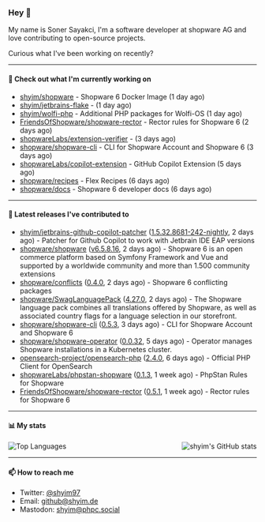 ### Hey 👋

My name is Soner Sayakci, I'm a software developer at shopware AG and love contributing to open-source projects.

Curious what I've been working on recently?

---

#### 👷 Check out what I'm currently working on

- [shyim/shopware](https://github.com/shyim/shopware) - Shopware 6 Docker Image (1 day ago)
- [shyim/jetbrains-flake](https://github.com/shyim/jetbrains-flake) -  (1 day ago)
- [shyim/wolfi-php](https://github.com/shyim/wolfi-php) - Additional PHP packages for Wolfi-OS (1 day ago)
- [FriendsOfShopware/shopware-rector](https://github.com/FriendsOfShopware/shopware-rector) - Rector rules for Shopware 6 (2 days ago)
- [shopwareLabs/extension-verifier](https://github.com/shopwareLabs/extension-verifier) -  (3 days ago)
- [shopware/shopware-cli](https://github.com/shopware/shopware-cli) - CLI for Shopware Account and Shopware 6 (3 days ago)
- [shopwareLabs/copilot-extension](https://github.com/shopwareLabs/copilot-extension) - GitHub Copilot Extension (5 days ago)
- [shopware/recipes](https://github.com/shopware/recipes) - Flex Recipes (6 days ago)
- [shopware/docs](https://github.com/shopware/docs) - Shopware 6 developer docs (6 days ago)

---

#### 🔭 Latest releases I've contributed to

- [shyim/jetbrains-github-copilot-patcher](https://github.com/shyim/jetbrains-github-copilot-patcher) ([1.5.32.8681-242-nightly](https://github.com/shyim/jetbrains-github-copilot-patcher/releases/tag/1.5.32.8681-242-nightly), 2 days ago) - Patcher for Github Copilot to work with Jetbrain IDE EAP versions
- [shopware/shopware](https://github.com/shopware/shopware) ([v6.5.8.16](https://github.com/shopware/shopware/releases/tag/v6.5.8.16), 2 days ago) - Shopware 6 is an open commerce platform based on Symfony Framework and Vue and supported by a worldwide community and more than 1.500 community extensions
- [shopware/conflicts](https://github.com/shopware/conflicts) ([0.4.0](https://github.com/shopware/conflicts/releases/tag/0.4.0), 2 days ago) - Shopware 6 conflicting packages
- [shopware/SwagLanguagePack](https://github.com/shopware/SwagLanguagePack) ([4.27.0](https://github.com/shopware/SwagLanguagePack/releases/tag/4.27.0), 2 days ago) - The Shopware language pack combines all translations offered by Shopware, as well as associated country flags for a language selection in our storefront.
- [shopware/shopware-cli](https://github.com/shopware/shopware-cli) ([0.5.3](https://github.com/shopware/shopware-cli/releases/tag/0.5.3), 3 days ago) - CLI for Shopware Account and Shopware 6
- [shopware/shopware-operator](https://github.com/shopware/shopware-operator) ([0.0.32](https://github.com/shopware/shopware-operator/releases/tag/0.0.32), 5 days ago) - Operator manages Shopware installations in a Kubernetes cluster.
- [opensearch-project/opensearch-php](https://github.com/opensearch-project/opensearch-php) ([2.4.0](https://github.com/opensearch-project/opensearch-php/releases/tag/2.4.0), 6 days ago) - Official PHP Client for OpenSearch
- [shopwareLabs/phpstan-shopware](https://github.com/shopwareLabs/phpstan-shopware) ([0.1.3](https://github.com/shopwareLabs/phpstan-shopware/releases/tag/0.1.3), 1 week ago) - PhpStan Rules for Shopware
- [FriendsOfShopware/shopware-rector](https://github.com/FriendsOfShopware/shopware-rector) ([0.5.1](https://github.com/FriendsOfShopware/shopware-rector/releases/tag/0.5.1), 1 week ago) - Rector rules for Shopware 6

---

#### 📊 My stats

<img align="right" alt="shyim's GitHub stats" src="https://github-readme-stats.vercel.app/api?username=shyim&count_private=1&show_icons=true&" />

![Top Languages](https://github-readme-stats.vercel.app/api/top-langs/?username=shyim)

---

#### 📫 How to reach me

- Twitter: [@shyim97](https://twitter.com/shyim97)
- Email: [github@shyim.de](mailto://github@shyim.de)
- Mastodon: <a rel="me" href="https://phpc.social/@shyim">shyim@phpc.social</a>
